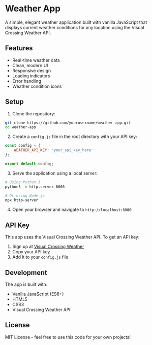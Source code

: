 # Weather App

A simple, elegant weather application built with vanilla JavaScript that displays current weather conditions for any location using the Visual Crossing Weather API.

## Features

- Real-time weather data
- Clean, modern UI
- Responsive design
- Loading indicators
- Error handling
- Weather condition icons

## Setup

1. Clone the repository:
```bash
git clone https://github.com/yourusername/weather-app.git
cd weather-app
```

2. Create a `config.js` file in the root directory with your API key:
```javascript
const config = {
    WEATHER_API_KEY: 'your_api_key_here'
};

export default config;
```

3. Serve the application using a local server:
```bash
# Using Python 3
python3 -m http.server 8000

# Or using Node.js
npx http-server
```

4. Open your browser and navigate to `http://localhost:8000`

## API Key

This app uses the Visual Crossing Weather API. To get an API key:
1. Sign up at [Visual Crossing Weather](https://www.visualcrossing.com/weather-api)
2. Copy your API key
3. Add it to your `config.js` file

## Development

The app is built with:
- Vanilla JavaScript (ES6+)
- HTML5
- CSS3
- Visual Crossing Weather API

## License

MIT License - feel free to use this code for your own projects!